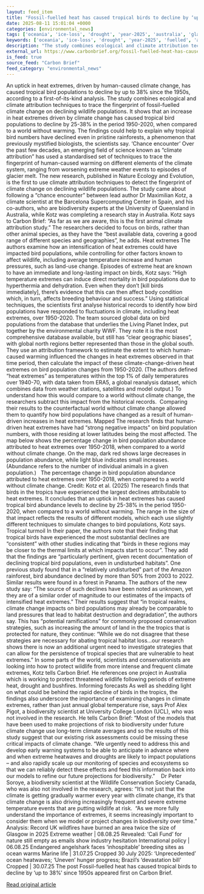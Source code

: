 ```yaml
---
layout: feed_item
title: "Fossil-fuelled heat has caused tropical birds to decline by ‘up to 38%’ since 1950s"
date: 2025-08-11 15:01:04 +0000
categories: [environmental_news]
tags: ['oceania', 'ice-loss', 'drought', 'year-2025', 'australia', 'glaciers', 'heatwave', 'amazon', 'rainforest', 'water-crisis']
keywords: ['oceania', 'ice-loss', 'drought', 'year-2025', 'fuelled', 'australia', 'heat', 'fossil']
description: "The study combines ecological and climate attribution techniques to trace the fingerprint of fossil-fuelled climate change on declining wildlife populations"
external_url: https://www.carbonbrief.org/fossil-fuelled-heat-has-caused-tropical-birds-to-decline-by-up-to-38-since-1950s/
is_feed: true
source_feed: "Carbon Brief"
feed_category: "environmental_news"
---
```


An uptick in heat extremes, driven by human-caused climate change, has caused tropical bird populations to decline by up to 38% since the 1950s, according to a first-of-its-kind analysis. The study combines ecological and climate attribution techniques to trace the fingerprint of fossil-fuelled climate change on declining wildlife populations. It shows that an increase in heat extremes driven by climate change has caused tropical bird populations to decline by 25-38% in the period 1950-2020, when compared to a world without warming. The findings could help to explain why tropical bird numbers have declined even in pristine rainforests, a phenomenon that previously mystified biologists, the scientists say. ‘Chance encounter’ Over the past few decades, an emerging field of science known as “climate attribution” has used a standardised set of techniques to trace the fingerprint of human-caused warming on different elements of the climate system, ranging from worsening extreme weather events to episodes of glacier melt. The new research, published in Nature Ecology and Evolution, is the first to use climate attribution techniques to detect the fingerprint of climate change on declining wildlife populations. The study came about following a “chance encounter” between lead author Dr Maximilian Kotz, a climate scientist at the Barcelona Supercomputing Center in Spain, and his co-authors, who are biodiversity experts at the University of Queensland in Australia, while Kotz was completing a research stay in Australia. Kotz says to Carbon Brief: “As far as we are aware, this is the first animal climate attribution study.” The researchers decided to focus on birds, rather than other animal species, as they have the “best available data, covering a good range of different species and geographies”, he adds. Heat extremes The authors examine how an intensification of heat extremes could have impacted bird populations, while controlling for other factors known to affect wildlife, including average temperature increase and human pressures, such as land-use change. Episodes of extreme heat are known to have an immediate and long-lasting impact on birds, Kotz says: “High temperature extremes can induce direct mortality in bird populations due to hyperthermia and dehydration. Even when they don’t [kill birds immediately], there’s evidence that this can then affect body condition which, in turn, affects breeding behaviour and success.” Using statistical techniques, the scientists first analyse historical records to identify how bird populations have responded to fluctuations in climate, including heat extremes, over 1950-2020. The team sourced global data on bird populations from the database that underlies the Living Planet Index, put together by the environmental charity WWF. They note it is the most comprehensive database available, but still has “clear geographic biases”, with global north regions better represented than those in the global south. They use an attribution framework to estimate the extent to which human-caused warming influenced the changes in heat extremes observed in that time period, then calculate the impact of these climate-change-driven heat extremes on bird population changes from 1950-2020. (The authors defined “heat extremes” as temperatures within the top 1% of daily temperatures over 1940-70, with data taken from ERA5, a global reanalysis dataset, which combines data from weather stations, satellites and model output.) To understand how this would compare to a world without climate change, the researchers subtract this impact from the historical records.&nbsp; Comparing their results to the counterfactual world without climate change allowed them to quantify how bird populations have changed as a result of human-driven increases in heat extremes. Mapped The research finds that human-driven heat extremes have had “strong negative impacts” on bird population numbers, with those residing at lower latitudes being the most affected. The map below shows the percentage change in bird population abundance attributed to heat extremes over 1950-2018, when compared to a world without climate change. On the map, dark red shows large decreases in population abundance, while light blue indicates small increases. (Abundance refers to the number of individual animals in a given population.)&nbsp;&nbsp; The percentage change in bird population abundance attributed to heat extremes over 1950-2018, when compared to a world without climate change. Credit: Kotz et al. (2025) The research finds that birds in the tropics have experienced the largest declines attributable to heat extremes. It concludes that an uptick in heat extremes has caused tropical bird abundance levels to decline by 25-38% in the period 1950-2020, when compared to a world without warming. The range in the size of that impact reflects the results of different models, which each use slightly different techniques to simulate changes to bird populations, Kotz says. Tropical turmoil In their paper, the authors note that their finding that tropical birds have experienced the most substantial declines are “consistent” with other studies indicating that “birds in these regions may be closer to the thermal limits at which impacts start to occur”. They add that the findings are “particularly pertinent, given recent documentation of declining tropical bird populations, even in undisturbed habitats”. One previous study found that in a “relatively undisturbed” part of the Amazon rainforest, bird abundance declined by more than 50% from 2003 to 2022. Similar results were found in a forest in Panama. The authors of the new study say: “The source of such declines have been noted as unknown, yet they are of a similar order of magnitude to our estimates of the impacts of intensified heat extremes.” Their results suggest that “in tropical realms, climate change impacts on bird populations may already be comparable to land pressures that lead to habitat destruction and degradation”, the authors say. This has “potential ramifications” for commonly proposed conservation strategies, such as increasing the amount of land in the the tropics that is protected for nature, they continue: “While we do not disagree that these strategies are necessary for abating tropical habitat loss&#8230;our research shows there is now an additional urgent need to investigate strategies that can allow for the persistence of tropical species that are vulnerable to heat extremes.” In some parts of the world, scientists and conservationists are looking into how to protect wildlife from more intense and frequent climate extremes, Kotz tells Carbon Brief. He references one project in Australia which is working to protect threatened wildlife following periods of extreme heat, drought and bushfires. Informing forecasts As well as shedding light on what could be behind the rapid decline of birds in the tropics, the findings also underscore the importance of examining changes in climate extremes, rather than just annual global temperature rise, says Prof Alex Pigot, a biodiversity scientist at University College London (UCL), who was not involved in the research. He tells Carbon Brief: “Most of the models that have been used to make projections of risk to biodiversity under future climate change use long-term climate averages and so the results of this study suggest that our existing risk assessments could be missing these critical impacts of climate change. “We urgently need to address this and develop early warning systems to be able to anticipate in advance where and when extreme heatwaves and droughts are likely to impact populations – and also rapidly scale up our monitoring of species and ecosystems so that we can reliably detect these effects and feed this information back into our models to refine our future projections for biodiversity.”&nbsp;&nbsp;&nbsp; Dr Peter Soroye, a biodiversity scientist at the Wildlife Conservation Society Canada, who was also not involved in the research, agrees: “It&#8217;s not just that the climate is getting gradually warmer every year with climate change, it&#8217;s that climate change is also driving increasingly frequent and severe extreme temperature events that are putting wildlife at risk.&nbsp; “As we more fully understand the importance of extremes, it seems increasingly important to consider them when we model or project changes in biodiversity over time.” Analysis: Record UK wildfires have burned an area twice the size of Glasgow in 2025 Extreme weather | 08.08.25 Revealed: ‘Cali Fund’ for nature still empty as emails show industry hesitation International policy | 06.08.25 Endangered angelshark faces ‘inhospitable’ breeding sites as ocean warms Marine life | 31.07.25 Cropped 30 July 2025: ‘Unprecedented’ ocean heatwaves; ‘Uneven’ hunger progress; Brazil’s ‘devastation bill’ Cropped | 30.07.25 The post Fossil-fuelled heat has caused tropical birds to decline by ‘up to 38%’ since 1950s appeared first on Carbon Brief.

[Read original article](https://www.carbonbrief.org/fossil-fuelled-heat-has-caused-tropical-birds-to-decline-by-up-to-38-since-1950s/)
